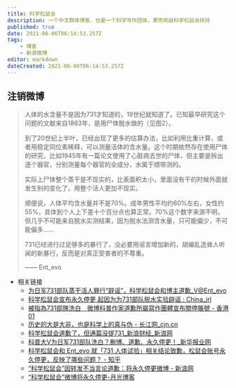 ```yaml
---
title: 科学松鼠会
description: 一个中文群体博客，也是一个科学写作团体，果壳网由科学松鼠会扶持
published: true
date: 2021-06-06T06:14:53.257Z
tags:
    - 博客
    - 新浪微博
editor: markdown
dateCreated: 2021-06-06T06:14:53.257Z
---
```


## 注销微博

> 人体的水含量不是因为731才知道的，19世纪就知道了。已知最早研究这个问题的文献来自1863年，是用尸体脱水做的（见图2）。
>
> 到了20世纪上半叶，已经出现了更多的估算办法，比如利用比重计算，或者用稳定同位素稀释，可以测量活体的含水量。这个时期依然存在使用尸体的研究，比如1945年有一篇论文使用了心脏病去世的尸体，但主要是拆出逐个器官，分别测量每个器官的全成分，水属于顺带测的。
>
> 实际上尸体整个蒸干是不现实的，比表面积太小，里面没有干的时候外面就发生别的变化了。用整个活人更加不现实。
>
> 顺便说，人体平均含水量并不是70%。成年男性平均约60%左右，女性约55%，具体到个人上下差十个百分点也算正常。70%这个数字来源不明，但几乎不可能来自脱水实测结果，因为脱水法测含水量，只可能偏少，不可能偏多……
>
> 731已经进行过足够多的暴行了，没必要用谣言增加新的，胡编乱造耸人听闻的新暴行，反而是对真正受害者的不尊重。
>
> —— Ent_evo

+ 相关链接
    + [为日军731部队蒸干活人罪行“辟谣”，科学松鼠会和博主道歉_V@Ent_evo](https://web.archive.org/web/20210606031700/https://www.sohu.com/a/470468791_115479)
    + [科学松鼠会宣布永久停更 起因为为731部队脱水实验辟谣 : China_irl](https://web.archive.org/web/20210604032831/https://old.reddit.com/r/China_irl/comments/nrvi4p/科学松鼠会宣布永久停更_起因为为731部队脱水实验辟谣/)
    + [被指為731部隊洗白　微博科普作家道歉所屬寫作團體宣布關停賬號 - 香港01](https://web.archive.org/web/20210606031926if_/https://www.hk01.com/即時中國/633986/被指為731部隊洗白-微博科普作家道歉所屬寫作團體宣布關停賬號)
    + [历史的大是大非，也是科学上的真与伪 - 长江网_cjn.cn](https://web.archive.org/web/20210606031650/http://news.cjn.cn/sywh/202106/t3832389.htm)
    + [科学松鼠会道歉了，但通篇没提731_新浪财经_新浪网](https://web.archive.org/web/20210606031650/https://finance.sina.com.cn/chanjing/gsnews/2021-06-04/doc-ikqcfnaz9133171.shtml)
    + [科普大V为日军731部队洗白？删博、道歉、永久停更！_新华报业网](https://web.archive.org/web/20210606031717/http://www.xhby.net/index/202106/t20210604_7113901.shtml)
    + [科学松鼠会和 Ent_evo 就「731 人体试验」相关结论致歉，松鼠会账号永久停更，反映了哪些问题？ - 知乎](https://web.archive.org/web/20210606031638/https://www.zhihu.com/question/463111735)
    + [“科学松鼠会”因转发不当言论道歉：将永久停更微博 - 新浪网](https://web.archive.org/web/20210606060716/https://finance.sina.com.cn/chanjing/gsnews/2021-06-04/doc-ikqciyzi7695137.shtml)
    + [“科学松鼠会”微博将永久停更-月光博客](https://web.archive.org/web/20210604184824/https://www.williamlong.info/archives/6455.html)
